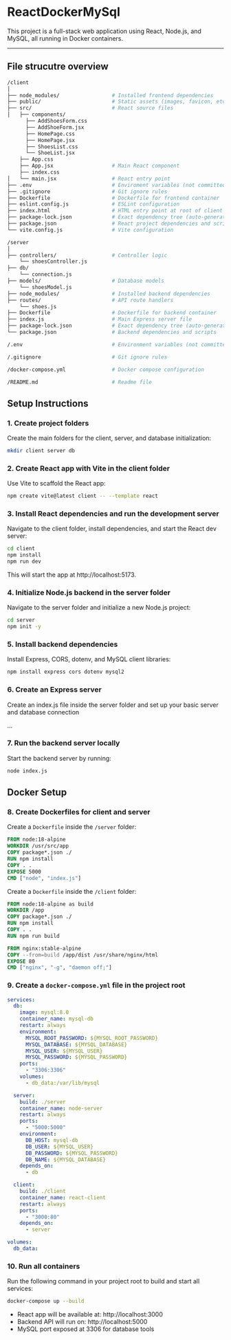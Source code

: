 # ReactDockerMySql

This project is a full-stack web application using React, Node.js, and MySQL, all running in Docker containers.  

---

## File strucutre overview

```bash
/client
│
├── node_modules/                 # Installed frontend dependencies
├── public/                       # Static assets (images, favicon, etc.)
├── src/                          # React source files
│   ├── components/   
      ├── AddShoesForm.css        
      ├── AddShoeForm.jsx
      ├── HomePage.css
      ├── HomePage.jsx
      ├── ShoesList.css
      └── ShoeList.jsx
    ├── App.css  
    ├── App.jsx                   # Main React component
    ├── index.css
│   └── main.jsx                  # React entry point
├── .env                          # Enviroment variables (not committed)
├── .gitignore                    # Git ignore rules
├── Dockerfile                    # Dockerfile for frontend container
├── eslint.config.js              # ESLint configuration
├── index.html                    # HTML entry point at root of client
├── package-lock.json             # Exact dependency tree (auto-generated)
├── package.json                  # React project dependencies and scripts
└── vite.config.js                # Vite configuration

/server
│
├── controllers/                  # Controller logic 
    └── shoesController.js
├── db/
    └── connection.js
├── models/                       # Database models    
    └── shoesModel.js
├── node_modules/                 # Installed backend dependencies
├── routes/                       # API route handlers
    └── shoes.js
├── Dockerfile                    # Dockerfile for backend container       
├── index.js                      # Main Express server file    
├── package-lock.json             # Exact dependency tree (auto-generated)         
└── package.json                  # Backend dependencies and scripts                 

/.env                             # Environment variables (not committed)

/.gitignore                       # Git ignore rules

/docker-compose.yml               # Docker compose configuration

/README.md                        # Readme file 
```

## Setup Instructions

### 1. Create project folders

Create the main folders for the client, server, and database initialization:

```bash
mkdir client server db
```

### 2. Create React app with Vite in the client folder

Use Vite to scaffold the React app:

```bash
npm create vite@latest client -- --template react
```

### 3. Install React dependencies and run the development server

Navigate to the client folder, install dependencies, and start the React dev server:

```bash
cd client
npm install
npm run dev
```

This will start the app at http://localhost:5173.

### 4. Initialize Node.js backend in the server folder

Navigate to the server folder and initialize a new Node.js project:

```bash
cd server
npm init -y
```

### 5. Install backend dependencies

Install Express, CORS, dotenv, and MySQL client libraries:

```bash
npm install express cors dotenv mysql2
```

### 6. Create an Express server
Create an index.js file inside the server folder and set up your basic server and database connection

...

### 7. Run the backend server locally

Start the backend server by running:

```bash
node index.js
```

## Docker Setup

### 8. Create Dockerfiles for client and server

Create a `Dockerfile` inside the `/server` folder:

```dockerfile
FROM node:18-alpine
WORKDIR /usr/src/app
COPY package*.json ./
RUN npm install
COPY . .
EXPOSE 5000
CMD ["node", "index.js"]
```
Create a `Dockerfile` inside the `/client` folder:

```dockerfile
FROM node:18-alpine as build
WORKDIR /app
COPY package*.json ./
RUN npm install
COPY . .
RUN npm run build

FROM nginx:stable-alpine
COPY --from=build /app/dist /usr/share/nginx/html
EXPOSE 80
CMD ["nginx", "-g", "daemon off;"]
```

### 9. Create a `docker-compose.yml` file in the project root
```yaml
services:
  db:
    image: mysql:8.0
    container_name: mysql-db
    restart: always
    environment:
      MYSQL_ROOT_PASSWORD: ${MYSQL_ROOT_PASSWORD}
      MYSQL_DATABASE: ${MYSQL_DATABASE}
      MYSQL_USER: ${MYSQL_USER}
      MYSQL_PASSWORD: ${MYSQL_PASSWORD}
    ports:
      - "3306:3306"
    volumes:
      - db_data:/var/lib/mysql

  server:
    build: ./server
    container_name: node-server
    restart: always
    ports:
      - "5000:5000"
    environment:
      DB_HOST: mysql-db
      DB_USER: ${MYSQL_USER}
      DB_PASSWORD: ${MYSQL_PASSWORD}
      DB_NAME: ${MYSQL_DATABASE}
    depends_on:
      - db

  client:
    build: ./client
    container_name: react-client
    restart: always
    ports:
      - "3000:80"
    depends_on:
      - server

volumes:
  db_data:
```
### 10. Run all containers
Run the following command in your project root to build and start all services:
```bash
docker-compose up --build
```

- React app will be available at: http://localhost:3000
- Backend API will run on: http://localhost:5000
- MySQL port exposed at 3306 for database tools
